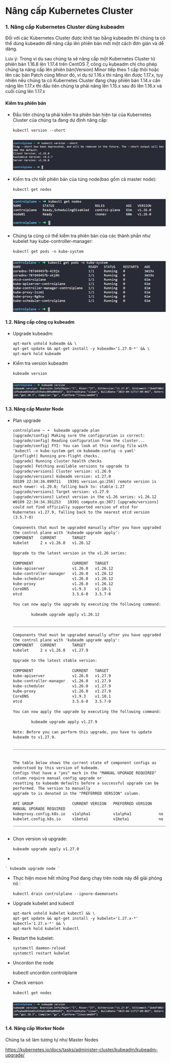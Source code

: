 # Nâng cấp Kubernetes Cluster

### 1. Nâng cấp Kubernetes Cluster dùng kubeadm

Đối với các Kubernetes Cluster được khởi tạo bằng kubeadm thì chúng ta có thể dùng kubeadm để nâng cấp lên phiên bản mới một cách đơn giản và dễ dàng.

Lưu ý: Trong ví dụ sau chúng ta sẽ nâng cấp một Kubernetes Cluster từ phiên bản 1.16.8 lên 1.17.4 trên CentOS 7, công cụ kubeadm chỉ cho phép chúng ta nâng cấp lên phiên bản(Version) Minor tiếp theo 1 cấp thôi hoặc lên các bản Patch cùng Minor đó, ví dụ từ 1.16.x thì nâng lên được 1.17.x, tuy nhiên nếu chúng ta có Kubernetes Cluster đang chạy phiên bản 1.14.x cần nâng lên 1.17.x thì đầu tiên chúng ta phải nâng lên 1.15.x sau đó lên 1.16.x và cuối cùng lên 1.17.x

#### Kiểm tra phiên bản

- Đầu tiên chúng ta phải kiểm tra phiên bản hiện tại của Kubernetes Cluster của chúng ta đang dự định nâng cấp:

    ` kubectl version --short `

    <h3 align="center"><img src="../Images/55.png"></h3>

- Kiểm tra chi tiết phiên bản của từng node(bao gồm cả master node):

    ` kubectl get nodes `

    <h3 align="center"><img src="../Images/56.png"></h3>

- Chúng ta cũng có thể kiểm tra phiên bản của các thành phần như kubelet hay kube-controller-manager:

    ` kubectl get pods -n kube-system `

    <h3 align="center"><img src="../Images/57.png"></h3>

#### 1.2. Nâng cấp công cụ kubeadm

- Upgrade kubeadm:

    ``` 
    apt-mark unhold kubeadm && \
    apt-get update && apt-get install -y kubeadm='1.27.0-*' && \
    apt-mark hold kubeadm 
    
    ```

- Kiểm tra version kubeadm

    ` kubeadm version `

    <h3 align="center"><img src="../Images/58.png"></h3>

#### 1.3. Nâng cấp Master Node

- Plan upgrade

    ```
    controlplane ~ ➜  kubeadm upgrade plan
    [upgrade/config] Making sure the configuration is correct:
    [upgrade/config] Reading configuration from the cluster...
    [upgrade/config] FYI: You can look at this config file with 'kubectl -n kube-system get cm kubeadm-config -o yaml'
    [preflight] Running pre-flight checks.
    [upgrade] Running cluster health checks
    [upgrade] Fetching available versions to upgrade to
    [upgrade/versions] Cluster version: v1.26.0
    [upgrade/versions] kubeadm version: v1.27.0
    I0109 22:34:34.099711   19391 version.go:256] remote version is much newer: v1.29.0; falling back to: stable-1.27
    [upgrade/versions] Target version: v1.27.9
    [upgrade/versions] Latest version in the v1.26 series: v1.26.12
    W0109 22:34:34.381253   19391 compute.go:307] [upgrade/versions] could not find officially supported version of etcd for    Kubernetes v1.27.9, falling back to the nearest etcd version (3.5.7-0)

    Components that must be upgraded manually after you have upgraded the control plane with 'kubeadm upgrade apply':
    COMPONENT   CURRENT       TARGET
    kubelet     2 x v1.26.0   v1.26.12

    Upgrade to the latest version in the v1.26 series:

    COMPONENT                 CURRENT   TARGET
    kube-apiserver            v1.26.0   v1.26.12
    kube-controller-manager   v1.26.0   v1.26.12
    kube-scheduler            v1.26.0   v1.26.12
    kube-proxy                v1.26.0   v1.26.12
    CoreDNS                   v1.9.3    v1.10.1
    etcd                      3.5.6-0   3.5.7-0

    You can now apply the upgrade by executing the following command:

            kubeadm upgrade apply v1.26.12

    _____________________________________________________________________

    Components that must be upgraded manually after you have upgraded the control plane with 'kubeadm upgrade apply':
    COMPONENT   CURRENT       TARGET
    kubelet     2 x v1.26.0   v1.27.9

    Upgrade to the latest stable version:

    COMPONENT                 CURRENT   TARGET
    kube-apiserver            v1.26.0   v1.27.9
    kube-controller-manager   v1.26.0   v1.27.9
    kube-scheduler            v1.26.0   v1.27.9
    kube-proxy                v1.26.0   v1.27.9
    CoreDNS                   v1.9.3    v1.10.1
    etcd                      3.5.6-0   3.5.7-0

    You can now apply the upgrade by executing the following command:

            kubeadm upgrade apply v1.27.9

    Note: Before you can perform this upgrade, you have to update kubeadm to v1.27.9.

    _____________________________________________________________________


    The table below shows the current state of component configs as understood by this version of kubeadm.
    Configs that have a "yes" mark in the "MANUAL UPGRADE REQUIRED" column require manual config upgrade or
    resetting to kubeadm defaults before a successful upgrade can be performed. The version to manually
    upgrade to is denoted in the "PREFERRED VERSION" column.

    API GROUP                 CURRENT VERSION   PREFERRED VERSION   MANUAL UPGRADE REQUIRED
    kubeproxy.config.k8s.io   v1alpha1          v1alpha1            no
    kubelet.config.k8s.io     v1beta1           v1beta1             no
    _____________________________________________________________________


    ```

- Chọn version và upgrade:

    ` kubeadm upgrade apply v1.27.0 `

- 

    ` kubeadm upgrade node `

- Thực hiện move hết những Pod đang chạy trên node này để giải phóng nó :

    ` kubectl drain controlplane --ignore-daemonsets `

- Upgrade kubelet and kubectl

    ```
    apt-mark unhold kubelet kubectl && \
    apt-get update && apt-get install -y kubelet='1.27.x-*' kubectl='1.27.x-*' && \
    apt-mark hold kubelet kubectl
    
    ```

- Restart the kubelet:

    ```
    systemctl daemon-reload
    systemctl restart kubelet
    
    ```

- Uncordon the node

    kubectl uncordon controlplane

- Check verison

    ` kubectl get nodes  `

    <h3 align="center"><img src="../Images/58.png"></h3>

#### 1.4. Nâng cấp Worker Node

Chúng ta sẽ làm tương tự như Master Nodes

https://kubernetes.io/docs/tasks/administer-cluster/kubeadm/kubeadm-upgrade/
